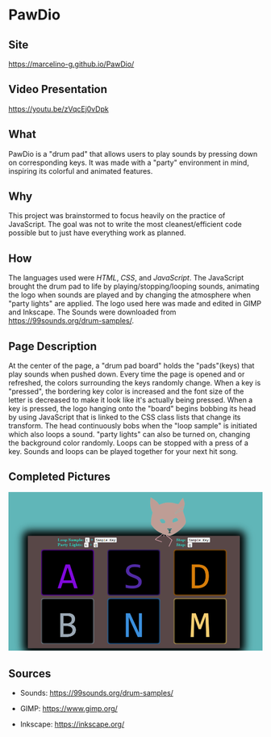 # PawDio

## Site
  https://marcelino-g.github.io/PawDio/
 
## Video Presentation
  https://youtu.be/zVqcEj0vDpk
  
## What
  PawDio is a "drum pad" that allows users to play sounds by pressing down on corresponding keys. It was made with a "party" environment in mind, inspiring its colorful and animated features.
  
## Why
  This project was brainstormed to focus heavily on the practice of JavaScript. The goal was not to write the most cleanest/efficient code possible but to just have everything work as planned.
  
## How
  The languages used were *HTML*, *CSS*, and *JavaScript*. The JavaScript brought the drum pad to life by playing/stopping/looping sounds, animating the logo when sounds are played and by changing the atmosphere when "party lights" are applied. The logo used here was made and edited in GIMP and Inkscape. The Sounds were downloaded from https://99sounds.org/drum-samples/. 
  
## Page Description
  At the center of the page, a "drum pad board" holds the "pads"(keys) that play sounds when pushed down. Every time the page is opened and or refreshed, the colors surrounding the keys randomly change. When a key is "pressed", the bordering key color is increased and the font size of the letter is decreased to make it look like it's actually being pressed. When a key is pressed, the logo hanging onto the "board" begins bobbing its head by using JavaScript that is linked to the CSS class lists that change its transform. The head continuously bobs when the "loop sample" is initiated which also loops a sound. "party lights" can also be turned on, changing the background color randomly. Loops can be stopped with a press of a key. Sounds and loops can be played together for your next hit song.
  
## Completed Pictures
  ![completed drum pad](./Rough%20draft%20and%20completed%20pics/PawDio2_final.png)
  
## Sources
  - Sounds: https://99sounds.org/drum-samples/
  
  - GIMP: https://www.gimp.org/
  
  - Inkscape: https://inkscape.org/

